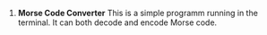 1. **Morse Code Converter**
This is a simple programm running in the terminal. It can both decode and encode Morse code.
